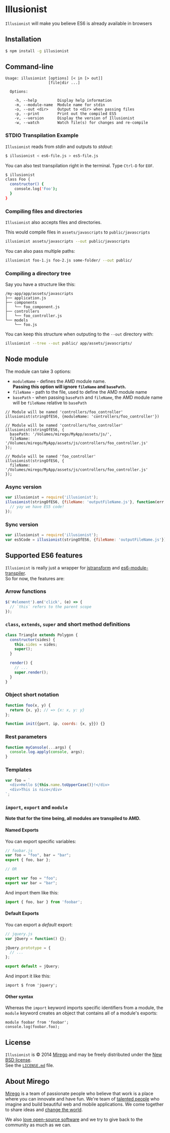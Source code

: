# Illusionist
`Illusionist` will make you believe ES6 is already available in browsers

## Installation

```bash
$ npm install -g illusionist
```

## Command-line

```
Usage: illusionist [options] [< in [> out]]
                   [file|dir ...]

  Options:

    -h, --help         Display help information
    -m, --module-name  Module name for stdin
    -o, --out <dir>    Output to <dir> when passing files
    -p, --print        Print out the compiled ES5
    -v, --version      Display the version of Illusionist
    -w, --watch        Watch file(s) for changes and re-compile
```

### STDIO Transpilation Example

`Illusionist` reads from *stdin* and outputs to *stdout*:

```bash
$ illusionist < es6-file.js > es5-file.js
```

You can also test transpilation right in the terminal.
Type `Ctrl-D` for `EOF`.

```bash
$ illusionist
class Foo {
  constructor() {
    console.log('Foo');
  }
}
```

### Compiling files and directories

`Illusionist` also accepts files and directories.

This would compile files in `assets/javascripts` to `public/javascripts`

```bash
illusionist assets/javascripts --out public/javascripts
```

You can also pass multiple paths:

```bash
illusionist foo-1.js foo-2.js some-folder/ --out public/
```

### Compiling a directory tree

Say you have a structure like this:

```
/my-app/app/assets/javascripts
├── application.js
├── components
│   └── foo_component.js
├── controllers
│   └── foo_controller.js
└── models
    └── foo.js
```

You can keep this structure when outputing to the `--out` directory with:

```bash
illusionist --tree --out public/ app/assets/javascripts/
```

## Node module

The module can take 3 options:

- `moduleName` - defines the AMD module name.  
__Passing this option will ignore `fileName` and `basePath`.__
- `fileName` - path to the file, used to define the AMD module name
- `basePath` - when passing `basePath` and `fileName`, the AMD module name will be `fileName` relative to `basePath`

```
// Module will be named 'controllers/foo_controller'
illusionist(stringOfES6, {moduleName: 'controllers/foo_controller'})

// Module will be named 'controllers/foo_controller'
illusionist(stringOfES6, {
  basePath: '/Volumes/mirego/MyApp/assets/js/',
  fileName: '/Volumes/mirego/MyApp/assets/js/controllers/foo_controller.js'
});

// Module will be named 'foo_controller'
illusionist(stringOfES6, {
  fileName: '/Volumes/mirego/MyApp/assets/js/controllers/foo_controller.js'
});
```

### Async version

```js
var illusionist = require('illusionist');
illusionist(stringOfES6, {fileName: 'outputFileName.js'}, function(err, stringOfES5) {
  // yay we have ES5 code!
});
```

### Sync version

```js
var illusionist = require('illusionist');
var es5Code = illusionist(stringOfES6, {fileName: 'outputFileName.js'}).render();
```

## Supported ES6 features

`Illusionist` is really just a wrapper for [jstransform](https://github.com/facebook/jstransform/) and [es6-module-transpiler](https://github.com/square/es6-module-transpiler).  
So for now, the features are:

### Arrow functions

```js
$('#element').on('click', (e) => {
  // `this` refers to the parent scope
});
```

### `class`, `extends`, `super` and short method definitions

```js
class Triangle extends Polygon {
  constructor(sides) {
    this.sides = sides;
    super();
  }

  render() {
    // ...
    super.render();
  }
}
```

### Object short notation

```js
function foo(x, y) {
  return {x, y}; // => {x: x, y: y}
};

function init({port, ip, coords: {x, y}}) {}
```

### Rest parameters

```js
function myConsole(...args) {
  console.log.apply(console, args);
}
```

### Templates

```js
var foo = `
  <div>Hello ${this.name.toUpperCase()}!</div>
  <div>This is nice</div>
`;
```

### `import`, `export` and `module`

__Note that for the time being, all modules are transpiled to AMD.__

#### Named Exports

You can export specific variables:

```js
// foobar.js
var foo = "foo", bar = "bar";
export { foo, bar };

// OR

export var foo = "foo";
export var bar = "bar";
```

And import them like this:

```js
import { foo, bar } from 'foobar';
```

#### Default Exports

You can export a *default* export:

```js
// jquery.js
var jQuery = function() {};

jQuery.prototype = {
  // ...
};

export default = jQuery;
```

And import it like this:

```
import $ from 'jquery';
```

#### Other syntax

Whereas the `import` keyword imports specific identifiers from a module, the `module` keyword creates an object that contains all of a module's exports:

```
module foobar from 'foobar';
console.log(foobar.foo);
```

## License

`Illusionist` is © 2014 [Mirego](http://www.mirego.com) and may be freely distributed under the [New BSD license](http://opensource.org/licenses/BSD-3-Clause).  
See the [`LICENSE.md`](https://github.com/mirego/illusionist/blob/master/LICENSE.md) file.

## About Mirego

[Mirego](http://mirego.com) is a team of passionate people who believe that work is a place where you can innovate and have fun. We're team of [talented people](http://life.mirego.com) who imagine and build beautiful web and mobile applications. We come together to share ideas and [change the world](http://mirego.org).

We also [love open-source software](http://open.mirego.com) and we try to give back to the community as much as we can.
